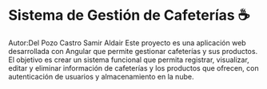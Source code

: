 # Sistema de Gestión de Cafeterías ☕️

Autor:Del Pozo Castro Samir Aldair
Este proyecto es una aplicación web desarrollada con Angular que permite gestionar cafeterías y sus productos. El objetivo es crear un sistema funcional que permita registrar, visualizar, editar y eliminar información de cafeterías y los productos que ofrecen, con autenticación de usuarios y almacenamiento en la nube.
